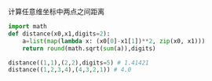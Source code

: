 计算任意维坐标中两点之间距离

```python
import math
def distance(x0,x1,digits=2):
    a=list(map(lambda x: (x0[0]-x1[1])**2, zip(x0, x1)))
    return round(math.sqrt(sum(a)),digits)
```

```python
distance((1,1),(2,2),digits=5) # 1.41421
distance((1,2,3,4),(4,3,2,1)) # 4.0
```


